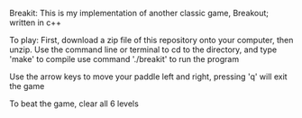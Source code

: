 Breakit:
This is my implementation of another classic game, Breakout; written in c++

To play:
First, download a zip file of this repository onto your computer, then unzip.
Use the command line or terminal to cd to the directory, and type 'make' to compile
use command './breakit' to run the program

Use the arrow keys to move your paddle left and right, pressing 'q' will exit the game

To beat the game, clear all 6 levels
